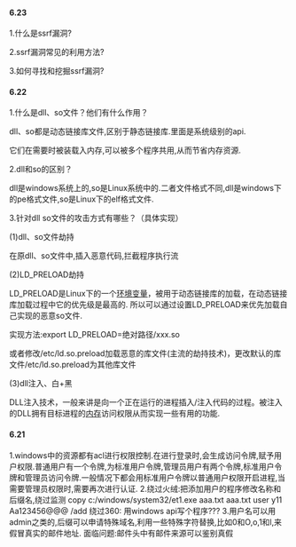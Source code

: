 



#### 6.23



1.什么是ssrf漏洞?

2.ssrf漏洞常见的利用方法?

3.如何寻找和挖掘ssrf漏洞?



#### 6.22

1.什么是dll、so文件？他们有什么作用？

dll、so都是动态链接库文件,区别于静态链接库.里面是系统级别的api.

它们在需要时被装载入内存,可以被多个程序共用,从而节省内存资源.

2.dll和so的区别？

dll是windows系统上的,so是Linux系统中的.二者文件格式不同,dll是windows下的pe格式文件,so是Linux下的elf格式文件.

3.针对dll so文件的攻击方式有哪些？（具体实现）

(1)dll、so文件劫持

在原dll、so文件中,插入恶意代码,拦截程序执行流

(2)LD_PRELOAD劫持

LD_PRELOAD是Linux下的一个[环境变量](https://so.csdn.net/so/search?q=环境变量&spm=1001.2101.3001.7020)，被用于动态链接库的加载，在动态链接库加载过程中它的优先级是最高的. 所以可以通过设置LD_PRELOAD来优先加载自己实现的恶意so文件.

实现方法:export LD_PRELOAD=绝对路径/xxx.so

或者修改/etc/ld.so.preload加载恶意的库文件(主流的劫持技术)，更改默认的库文件/etc/ld.so.preload为其他库文件

(3)dll注入、白+黑

DLL注入技术，一般来讲是向一个正在运行的进程插入/注入代码的过程。被注入的DLL拥有目标进程的[内存](https://so.csdn.net/so/search?q=内存&spm=1001.2101.3001.7020)访问权限从而实现一些有用的功能.



#### 6.21

1.windows中的资源都有acl进行权限控制.在进行登录时,会生成访问令牌,赋予用户权限.普通用户有一个令牌,为标准用户令牌,管理员用户有两个令牌,标准用户令牌和管理员访问令牌.一般情况下都会用标准用户令牌以普通用户权限开启进程,当需要管理员权限时,需要再次进行认证.
2.绕过火绒:把添加用户的程序修改名称和后缀名,绕过监测
copy c:/windows/system32/et1.exe  aaa.txt
aaa.txt user y11 Aa123456@@@ /add
绕过360: 用windows api写个程序???
3.用户名可以用admin之类的,后缀可以申请特殊域名,利用一些特殊字符替换,比如0和O,o,1和l,来假冒真实的邮件地址.
面临问题:邮件头中有邮件来源可以鉴别真假